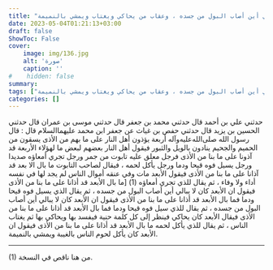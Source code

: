 ```yaml
---
title: "عقاب من مات وفي عنقه أموال الناس ، وعقاب من لا يبالي أين أصاب البول من جسده ، وعقاب من يحاكي ويغتاب ويمشي بالنميمة"
date: 2023-05-04T01:21:13+03:00
draft: false
ShowToc: False
cover:
    image: img/136.jpg
    alt: 'صورة'
    caption: ''
#    hidden: false
summary: 
tags: ["عقاب من مات وفي عنقه أموال الناس ، وعقاب من لا يبالي أين أصاب البول من جسده ، وعقاب من يحاكي ويغتاب ويمشي بالنميمة"]
categories: []
---
```

حدثني علي بن أحمد قال حدثني محمد بن جعفر قال حدثني موسى بن
عمران قال حدثني الحسين بن يزيد قال حدثني حفص بن غياث عن جعفر
ابن محمد عليهما‌السلام قال : قال رسول الله صلى‌الله‌عليه‌وآله أربعة يؤذون أهل النار على
ما بهم من الأذى يسقون من الحميم والجحيم ينادون بالويل والثبور فيقول
أهل النار بعضهم لبعض ما لهؤلاء الأربعة قد آذونا على ما بنا من الأذى فرجل
معلق عليه تابوت من جمر ورجل تجري أمعاؤه صديدا ورجل يسيل فوه
قيحا ودما ورجل يأكل لحمه ، فيقال لصاحب التابوت ما بال الا بعد قد
آذانا على ما بنا من الأذى فيقول الأبعد مات وفي عنقه أموال الناس لم
يجد لها في نفسه أداء ولا وفاء ، ثم يقال للذي تجري أمعاؤه (1) [ما بال
الأبعد قد أذانا على ما بنا من الأذى فيقول ان الأبعد كان لا يبالي أين
أصاب البول من جسده ، ثم يقال الذي يسيل فوه قيحا ودما فما بال
الأبعد قد أذانا على ما بنا من الأذى فيقول ان الأبعد كان لا يبالي أين
أصاب البول من جسده ، ثم يقال للذي سيل فوه قيحا ودما فما بال
الأبعد قد أذانا على ما بنا من الأذى فيقال الأبعد كان يحاكي فينظر إلى
كل كلمة حنية فيفسد بها ويحاكي بها ثم يغتاب الناس ، ثم يقال للذي
يأكل لحمه ما بال الأبعد قد أذانا على ما بنا من الأذى فيقول ان الأبعد
كان يأكل لحوم الناس بالغيبة ويمشي بالنميمة.


__________________
(1) من هنا ناقص في النسخة.
